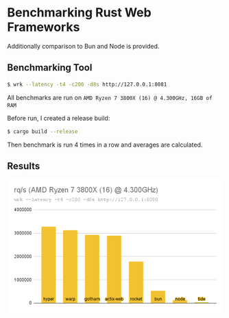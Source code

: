 # Benchmarking Rust Web Frameworks

Additionally comparison to Bun and Node is provided.

## Benchmarking Tool

```sh
$ wrk --latency -t4 -c200 -d8s http://127.0.0.1:8081
```

All benchmarks are run on `AMD Ryzen 7 3800X (16) @ 4.300GHz, 16GB of RAM`

Before run, I created a release build:

```sh
$ cargo build --release
```

Then benchmark is run 4 times in a row and averages are calculated.

## Results

![benchmark results](docs/results.png)
